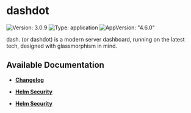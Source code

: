 # dashdot

![Version: 3.0.9](https://img.shields.io/badge/Version-3.0.9-informational?style=flat-square) ![Type: application](https://img.shields.io/badge/Type-application-informational?style=flat-square) ![AppVersion: "4.6.0"](https://img.shields.io/badge/AppVersion-"4.6.0"-informational?style=flat-square)

dash. (or dashdot) is a modern server dashboard, running on the latest tech, designed with glassmorphism in mind.

## Available Documentation

- [**Changelog**](CHANGELOG)

- [**Helm Security**](container-security)

- [**Helm Security**](helm-security)

